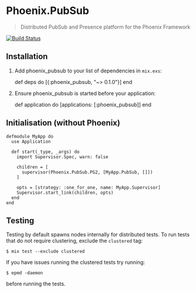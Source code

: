 # Phoenix.PubSub
> Distributed PubSub and Presence platform for the Phoenix Framework

[![Build Status](https://api.travis-ci.org/phoenixframework/phoenix_pubsub.svg)](https://travis-ci.org/phoenixframework/phoenix_pubsub)

## Installation


  1. Add phoenix_pubsub to your list of dependencies in `mix.exs`:

        def deps do
          [{:phoenix_pubsub, "~> 0.1.0"}]
        end

  2. Ensure phoenix_pubsub is started before your application:

        def application do
          [applications: [:phoenix_pubsub]]
        end
        
        
## Initialisation (without Phoenix)


    defmodule MyApp do
      use Application
    
      def start(_type, _args) do
        import Supervisor.Spec, warn: false
    
        children = [
          supervisor(Phoenix.PubSub.PG2, [MyApp.PubSub, []])
        ]
    
        opts = [strategy: :one_for_one, name: MyApp.Supervisor]
        Supervisor.start_link(children, opts)
      end
    end

## Testing

Testing by default spawns nodes internally for distributed tests.
To run tests that do not require clustering, exclude  the `clustered` tag:

    $ mix test --exclude clustered

If you have issues running the clustered tests try running:

    $ epmd -daemon

before running the tests.
